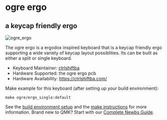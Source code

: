 # ogre ergo
## a keycap friendly ergo
![ogre_ergo](https://i.imgur.com/27rF0jj.jpg)

The ogre ergo is a ergodox inspired keyboard that is a keycap friendly ergo supporting a wide variety of keycap layout possiblities. Its can be built as either a split or single keyboard.

* Keyboard Maintainer: [ctrlshiftba](https://github.com/ctrlshiftbryan)
* Hardware Supported: the ogre ergo pcb
* Hardware Availability: https://ctrlshiftba.com/

Make example for this keyboard (after setting up your build environment):

    make ogre/ergo_single:default

See the [build environment setup](https://docs.qmk.fm/#/getting_started_build_tools) and the [make instructions](https://docs.qmk.fm/#/getting_started_make_guide) for more information. Brand new to QMK? Start with our [Complete Newbs Guide](https://docs.qmk.fm/#/newbs).
